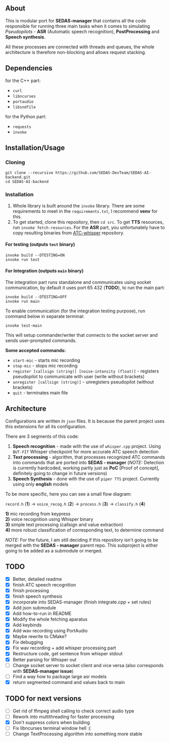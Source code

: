 ## About

This is modular port for **SEDAS-manager** that contains all the code responsible for running three main tasks when it comes to simulating *Pseudopilots* - **ASR** (Automatic speech recognition), **PostProcessing** and **Speech synthesis**.

All these processes are connected with threads and queues, the whole architecture is therefore non-blocking and allows request stacking.

## Dependencies

for the C++ part:

- `curl`
- `libncurses`
- `portaudio`
- `libsndfile`

for the Python part:

- `requests`
- `invoke`

## Installation/Usage

### Cloning

``` shell
git clone --recursive https://github.com/SEDAS-DevTeam/SEDAS-AI-backend.git
cd SEDAS-AI-backend
```

### Installation

1) Whole library is built around the `invoke` library. There are some requirements to meet in the `requirements.txt`, I recommend **venv** for this.
2) To get started, clone this repository, then `cd src`. To get **TTS** resources, run `invoke fetch-resources`. For the **ASR** part, you unfortunately have to copy resulting binaries from [ATC-whisper](https://github.com/SEDAS-DevTeam/ATC-whisper) repository.

#### For testing (outputs `test` binary)

``` shell
invoke build --DTESTING=ON
invoke run test
```

#### For Integration (outputs `main` binary)

The integration part runs standalone and communicates using socket communication, by default it uses port 65 432 (**TODO**), to run the main part:

``` shell
invoke build --DTESTING=OFF
invoke run main
```

To enable communication (for the integration testing purpose), run command below in separate terminal:

``` shell
invoke test-main
```

This will setup commander/writer that connects to the socket server and sends user-prompted commands.

**Some accepted commands:**

- `start-mic` - starts mic recording
- `stop-mic` - stops mic recording
- `register [callsign (string)] [noise-intensity (float)]` - registers pseudopilot to communicate with user (write without brackets)
- `unregister [callsign (string)]` - unregisters pseudopilot (without brackets)
- `quit` - terminates main file

## Architecture

Configurations are written in `json` files. It is because the parent project uses this extensions for all its configuration.

There are 3 segments of this code:

1) **Speech recognition** - made with the use of `whisper.cpp` project. Using `BUT-FIT` Whisper checkpoint for more accurate ATC speech detection
2) **Text processing** - algorithm, that processes recognized ATC commands into commands that are ported into **SEDAS - manager** (*NOTE:* Detection is currently hardcoded, working partly just as **PoC** [Proof of concept], definitely going to change in future versions)
3) **Speech Synthesis** - done with the use of `piper TTS` project. Currently using only **english** models

To be more specific, here you can see a small flow diagram:

`record.h` (**1**) &rarr; `voice_recog.h` (**2**) &rarr; `process.h` (**3**) &rarr; `classify.h` (**4**)

**1)** mic recording from keypress <br>
**2)** voice recognition using Whisper binary <br>
**3)** simple text processing (callsign and value extraction) <br>
**4)** more robust classification of corresponding text, to determine command

*NOTE:* For the future, I am still deciding if this repository isn't going to be merged with the **SEDAS - manager** parent repo. This subproject is either going to be added as a submodule or merged.

## TODO

- [x] Better, detailed readme
- [x] finish ATC speech recognition
- [x] finish processing
- [x] finish speech synthesis
- [x] incorporate into SEDAS-manager (finish integrate.cpp + set rules)
- [x] Add json submodule
- [x] Add how-to-run in README
- [x] Modify the whole fetching aparatus
- [x] Add keybinds
- [x] Add wav recording using PortAudio
- [x] Maybe rewrite to CMake?
- [x] Fix debugging
- [x] Fix wav recording + add whisper processing part
- [x] Restructure code, get sentence from whisper stdout
- [x] Better parsing for Whisper out
- [ ] Change socket server to socket client and vice versa (also corresponds with **SEDAS-manager issue**)
- [ ] Find a way how to package large asr models
- [x] return segmented command and values back to main

## TODO for next versions

- [ ] Get rid of ffmpeg shell calling to check correct audio type
- [ ] Rework into multithreading for faster processing
- [x] Don't suppress colors when building
- [ ] Fix libncurses terminal window hell :(
- [ ] Change TextProcessing algorithm into something more stable